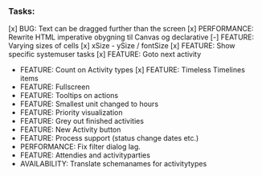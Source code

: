 ﻿### Tasks:
[x] BUG: Text can be dragged further than the screen
[x] PERFORMANCE: Rewrite HTML imperative obygning til Canvas og declarative 
[-] FEATURE: Varying sizes of cells
    [x] xSize
    - ySize / fontSize
[x] FEATURE: Show specific systemuser tasks
[x] FEATURE: Goto next activity
- FEATURE: Count on Activity types
[x] FEATURE: Timeless Timelines items
- FEATURE: Fullscreen
- FEATURE: Tooltips on actions
- FEATURE: Smallest unit changed to hours
- FEATURE: Priority visualization
- FEATURE: Grey out finished activities
- FEATURE: New Activity button
- FEATURE: Process support (status change dates etc.)
- PERFORMANCE: Fix filter dialog lag.
- FEATURE: Attendies and activityparties
- AVAILABILITY: Translate schemanames for activitytypes